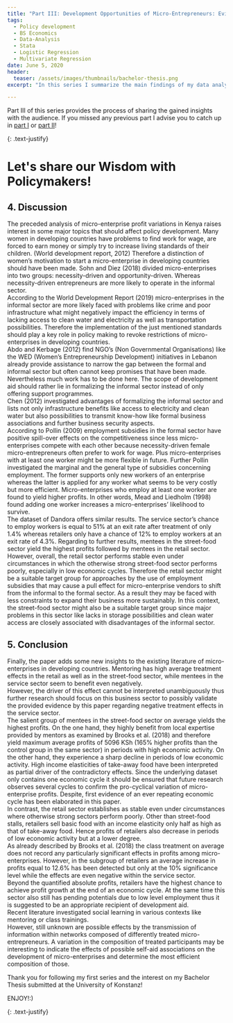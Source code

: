 ```yaml
---
title: "Part III: Development Opportunities of Micro-Entrepreneurs: Evidence from Kenya"
tags:
  - Policy development
  - BS Economics
  - Data-Analysis
  - Stata
  - Logistic Regression
  - Multivariate Regression
date: June 5, 2020
header:
  teaser: /assets/images/thumbnails/bachelor-thesis.png
excerpt: "In this series I summarize the main findings of my data analysis according micro-entrepreneurs in Kenya"

---
```


Part III of this series provides the process of sharing the gained insights with the audience. If you missed any previous part I advise you to catch up in [part I](https://lhagels.github.io/PART-I-Development-Opportunities-of-Micro-Entrepreneurs-Evidence-from-Kenya/) or [part II](https://lhagels.github.io/Part-II-Development-Opportunities-of-Micro-Entrepreneurs-Evidence-from-Kenya/)!

{: .text-justify}
# Let's share our Wisdom with Policymakers!

## 4. Discussion
The preceded analysis of micro-enterprise profit variations in Kenya raises interest in some major topics that should affect policy development.
Many women in developing countries have problems to find work for wage, are forced to earn money or simply try to increase living standards of their children. (World development report, 2012) Therefore a distinction of women’s motivation to start a micro-enterprise in developing countries should have been made. Sohn and Diez (2018) divided micro-enterprises into two groups: necessity-driven and opportunity-driven. Whereas necessity-driven entrepreneurs are more likely to operate in the informal sector.  
According to the World Development Report (2019) micro-enterprises in the informal sector are more likely faced with problems like crime and poor infrastructure what might negatively impact the efficiency in terms of lacking access to clean water and electricity as well as transportation possibilities. Therefore the implementation of the just mentioned standards should play a key role in policy making to revoke restrictions of micro-enterprises in developing countries.  
Abdo and Kerbage (2012) find NGO’s (Non Governmental Organisations) like the WED (Women’s Entrepreneurship Development) initiatives in Lebanon already provide assistance to narrow the gap between the formal and informal sector but often cannot keep promises that have been made. Nevertheless much work has to be done here. The scope of development aid should rather lie in formalizing the informal sector instead of only offering support programmes.  
Chen (2012) investigated advantages of formalizing the informal sector and lists not only infrastructure benefits like access to electricity and clean water but also possibilities to transmit know-how like formal business associations and further business security aspects.  
According to Pollin (2009) employment subsidies in the formal sector have positive spill-over effects on the competitiveness since less micro-enterprises compete with each other because necessity-driven female micro-entrepreneurs often prefer to work for wage. Plus micro-enterprises with at least one worker might be more flexible in future. Further Pollin investigated the marginal and the general type of subsidies concerning employment. The former supports only new workers of an enterprise whereas the latter is applied for any worker what seems to be very costly but more efficient. Micro-enterprises who employ at least one worker are found to yield higher profits. In other words, Mead and Liedholm (1998) found adding one worker increases a micro-enterprises’ likelihood to survive.  
The dataset of Dandora offers similar results. The service sector’s chance to employ workers is equal to 51% at an exit rate after treatment of only 1.4% whereas retailers only have a chance of 12% to employ workers at an exit rate of 4.3%. Regarding to further results, mentees in the street-food sector yield the highest profits followed by mentees in the retail sector.  
However, overall, the retail sector performs stable even under circumstances in which the otherwise strong street-food sector performs poorly, especially in low economic cycles. Therefore the retail sector might be a suitable target group for approaches by the use of employment subsidies that may cause a pull effect for micro-enterprise vendors to shift from the informal to the formal sector. As a result they may be faced with less constraints to expand their business more sustainably. In this context, the street-food sector might also be a suitable target group since major problems in this sector like lacks in storage possibilities and clean water access are closely associated with disadvantages of the informal sector.

## 5. Conclusion
Finally, the paper adds some new insights to the existing literature of micro-enterprises in developing countries.
Mentoring has high average treatment effects in the retail as well as in the street-food sector, while mentees in the service sector seem to benefit even negatively.  
However, the driver of this effect cannot be interpreted unambiguously thus further research should focus on this business sector to possibly validate the provided evidence by this paper regarding negative treatment effects in the service sector.  
The salient group of mentees in the street-food sector on average yields the highest profits. On the one hand, they highly benefit from local expertise provided by mentors as examined by Brooks et al. (2018) and therefore yield maximum average profits of 5096 KSh (165% higher profits than the control group in the same sector) in periods with high economic activity. On the other hand, they experience a sharp decline in periods of low economic activity. High income elasticities of take-away food have been interpreted as partial driver of the contradictory effects. Since the underlying dataset only contains one economic cycle it should be ensured that future research observes several cycles to confirm the pro-cyclical variation of micro-enterprise profits. Despite, first evidence of an ever repeating economic cycle has been elaborated in this paper.  
In contrast, the retail sector establishes as stable even under circumstances where otherwise strong sectors perform poorly. Other than street-food stalls, retailers sell basic food with an income elasticity only half as high as that of take-away food. Hence profits of retailers also decrease in periods of low economic activity but at a lower degree.  
As already described by Brooks et al. (2018) the class treatment on average does not record any particularly significant effects in profits among micro-enterprises. However, in the subgroup of retailers an average increase in profits equal to 12.6% has been detected but only at the 10% significance level while the effects are even negative within the service sector.  
Beyond the quantified absolute profits, retailers have the highest chance to achieve profit growth at the end of an economic cycle. At the same time this sector also still has pending potentials due to low level employment thus it is suggested to be an appropriate recipient of development aid.  
Recent literature investigated social learning in various contexts like mentoring or class trainings.  
However, still unknown are possible effects by the transmission of information within networks composed of differently treated micro-entrepreneurs. A variation in the composition of treated participants may be interesting to indicate the effects of possible self-aid associations on the development of micro-enterprises and determine the most efficient composition of those.

Thank you for following my first series and the interest on my Bachelor Thesis submitted at the University of Konstanz!

ENJOY!:)

{: .text-justify}

